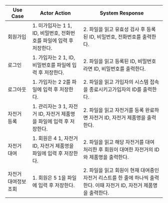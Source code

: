 | Use Case | Actor Action | System Response |
| --- | --- | --- |
| 회원가입 | 1. 미가입자는 1 1, ID, 비밀번호, 전화번호를 파일에 입력 후 저장한다. | 2. 파일을 읽고 유효성 검사 후 등록된 ID, 비밀번호, 전화번호를 출력한다. |
| 로그인 | 1. 가입자는 2 1, ID, 비밀번호를 파일에 입력 후 저장한다. | 2. 파일을 읽고 등록된 ID, 비밀번호라면 ID, 비밀번호를 출력한다. |
| 로그아웃 | 1. 가입자는 2 2를 파일에 입력 후 저장한다. | 2. 파일을 읽고 가입자의 시스템 접속을 종료시키고가입자의 ID를 출력한다. |
| 자전거 등록 | 1. 관리자는 3 1, 자전거 ID, 자전거 제품명을 파일에 입력 후 저장한다. | 2. 파일을 읽고 자전거를 등록 완료하면 자전거 ID, 자전거 제품명을 출력한다. |
| 자전거 대여 | 1. 회원은 4 1, 자전거 ID, 자전거 제품명을 파일에 입력 후 저장한다. | 2. 파일을 읽고 해당 자전거를 대여 처리한 후 회원이 대여한 자전거의 ID와 제품명을 출력한다. |
| 자전거 대여정보 조회 | 1. 회원은 5 1을 파일에 입력 후 저장한다. | 2. 파일을 읽고 회원이 현재 대여중인 자전거 리스트를 한 줄에 하나씩 출력한다. 이때 자전거 ID, 자전거 제품명을 출력한다. |